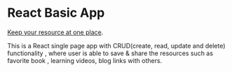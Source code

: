# React Basic App

[Keep your resource at one place](https://keep-your-resources-react-app.herokuapp.com/).

This is a React single page app with CRUD(create, read, update and delete) functionality , where user is able to save & share the resources such as favorite book ,  learning videos,  blog links with others.






